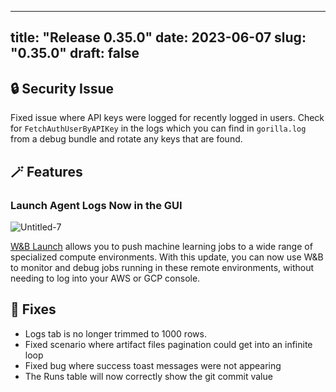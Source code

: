 
---
title: "Release 0.35.0"
date: 2023-06-07
slug: "0.35.0"
draft: false
---

## 🔒 Security Issue

Fixed issue where API keys were logged for recently logged in users. Check for `FetchAuthUserByAPIKey` in the logs which you can find in `gorilla.log` from a debug bundle and rotate any keys that are found.

## 🪄 Features

### Launch Agent Logs Now in the GUI

![Untitled-7](https://github.com/wandb/server/assets/97066933/9d68dc0d-54c9-4024-a108-ffb5a1500fa8)

[W&B Launch](https://docs.wandb.ai/guides/launch) allows you to push machine learning jobs to a wide range of specialized compute environments.  With this update, you can now use W&B to monitor and debug jobs running in these remote environments, without needing to log into your AWS or GCP console.

## 🔨 Fixes

- Logs tab is no longer trimmed to 1000 rows.
- Fixed scenario where artifact files pagination could get into an infinite loop
- Fixed bug where success toast messages were not appearing
- The Runs table will now correctly show the git commit value
